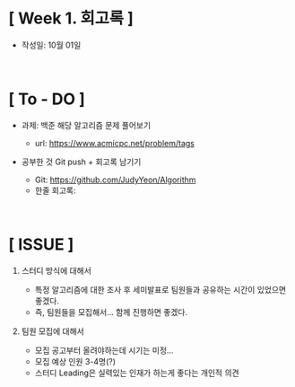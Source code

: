 # [ Week 1. 회고록 ]
- 작성일: 10월 01일

<br/>

# [ To - DO ]
- 과제: 백준 해당 알고리즘 문제 풀어보기
    - url: https://www.acmicpc.net/problem/tags
    

- 공부한 것 Git push + 회고록 남기기
    - Git: https://github.com/JudyYeon/Algorithm
    - 한줄 회고록: 

<br/>

# [ ISSUE ]

1. 스터디 방식에 대해서
    - 특정 알고리즘에 대한 조사 후 세미발표로 팀원들과 공유하는 시간이 있었으면 좋겠다.
    - 즉, 팀원들을 모집해서... 함께 진행하면 좋겠다.
   
    
2. 팀원 모집에 대해서
    - 모집 공고부터 올려야하는데 시기는 미정...
    - 모집 예상 인원 3-4명(?)
    - 스터디 Leading은 실력있는 인재가 하는게 좋다는 개인적 의견
